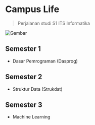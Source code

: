 # Campus Life

> Perjalanan studi S1 ITS Informatika

![Gambar](https://awsimages.detik.net.id/community/media/visual/2023/03/15/teknik-informatika-its_169.jpeg?w=1200)

## Semester 1

- Dasar Pemrograman (Dasprog)

## Semester 2

- Struktur Data (Strukdat)

## Semester 3

- Machine Learning
